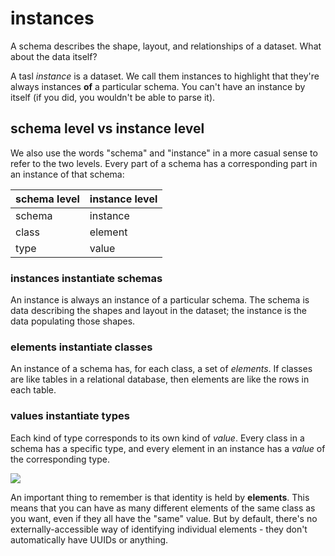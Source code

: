 # instances

A schema describes the shape, layout, and relationships of a dataset. What about the data itself?

A tasl _instance_ is a dataset. We call them instances to highlight that they're always instances **of** a particular schema. You can't have an instance by itself (if you did, you wouldn't be able to parse it).

## schema level vs instance level

We also use the words "schema" and "instance" in a more casual sense to refer to the two levels. Every part of a schema has a corresponding part in an instance of that schema:

| schema level | instance level |
| ------------ | -------------- |
| schema       | instance       |
| class        | element        |
| type         | value          |

### instances instantiate schemas

An instance is always an instance of a particular schema. The schema is data describing the shapes and layout in the dataset; the instance is the data populating those shapes.

### elements instantiate classes

An instance of a schema has, for each class, a set of _elements_. If classes are like tables in a relational database, then elements are like the rows in each table.

### values instantiate types

Each kind of type corresponds to its own kind of _value_. Every class in a schema has a specific type, and every element in an instance has a _value_ of the corresponding type.

![](/images/instance.png)

An important thing to remember is that identity is held by **elements**. This means that you can have as many different elements of the same class as you want, even if they all have the "same" value. But by default, there's no externally-accessible way of identifying individual elements - they don't automatically have UUIDs or anything.
